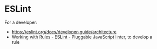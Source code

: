 ESLint
===


For a developer:

- https://eslint.org/docs/developer-guide/architecture
- [Working with Rules - ESLint - Pluggable JavaScript linter](https://eslint.org/docs/developer-guide/working-with-rules), to develop a rule